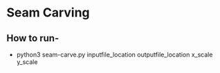# Seam Carving

## How to run-
- python3 seam-carve.py inputfile_location outputfile_location x_scale y_scale
